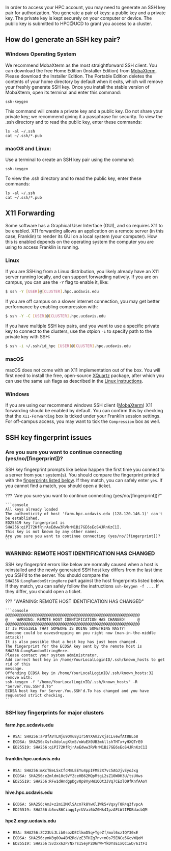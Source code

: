 In order to access your HPC account, you may need to generate an SSH key pair for authorization. You generate a pair of
keys: a public key and a private key. The private key is kept securely on your computer or device. The public key is
submitted to HPC@UCD to grant you access to a cluster.

## How do I generate an SSH key pair?

### Windows Operating System

We recommend MobaXterm as the most straightforward SSH client. You can download the free Home Edition (Installer
Edition) from [MobaXterm](https://mobaxterm.mobatek.net/). Please download the Installer Edition. The Portable Edition
deletes the contents of your home directory by default when it exits, which will remove your freshly generate SSH key.
Once you install the stable version of MobaXterm, open its terminal and enter this command:

`ssh-keygen`

This command will create a private key and a public key. Do not share your private key; we recommend giving it a
passphrase for security. To view the .ssh directory and to read the public key, enter these commands:

```
ls -al ~/.ssh
cat ~/.ssh/*.pub
```

### macOS and Linux:

Use a terminal to create an SSH key pair using the command:

`ssh-keygen`

To view the .ssh directory and to read the public key, enter these commands:

```
ls -al ~/.ssh
cat ~/.ssh/*.pub
```

## X11 Forwarding

Some software has a Graphical User Interface (GUI), and so requires X11 to be enabled. X11 forwarding allows an
application on a remote server (in this case, Franklin) to render its GUI on a local system (your computer). How this is
enabled depends on the operating system the computer you are using to access Franklin is running.

### Linux

If you are SSHing from a Linux distribution, you likely already have an X11 server running locally, and can support
forwarding natively. If you are on campus, you can use the `-Y` flag to enable it, like:

```bash
$ ssh -Y [USER]@[CLUSTER].hpc.ucdavis.edu
```

If you are off campus on a slower internet connection, you may get better performance by enabling compression with:

```bash
$ ssh -Y -C [USER]@[CLUSTER].hpc.ucdavis.edu
```

If you have multiple SSH key pairs, and you want to use a specific private key to connect to the clusters, use the
otpion `-i` to specify path to the private key with SSH:

```bash
$ ssh -i ~/.ssh/id_hpc [USER]@[CLUSTER].hpc.ucdavis.edu
```

### macOS

macOS does not come with an X11 implementation out of the box. You will first need to install the free, open-source
[XQuartz](https://www.xquartz.org/) package, after which you can use the same `ssh` flags as described in the
[Linux instructions](access.md#linux).

### Windows

If you are using our recommend windows SSH client ([MobaXterm](access.md#windows-operating-system)) X11 forwarding
should be enabled by default. You can confirm this by checking that the `X11-Forwarding` box is ticked under your
Franklin session settings. For off-campus access, you may want to tick the `Compression` box as well.

## SSH key fingerprint issues

### Are you sure you want to continue connecting (yes/no/[fingerprint])?

SSH key fingerprint prompts like below happen the first time you connect to a server from your system(s). You should
compare the fingerprint printed with the [fingerprints listed below](#ssh-key-fingerprints-for-major-clusters). If they
match, you can safely enter `yes`. If you cannot find a match, you should open a ticket.

??? "Are you sure you want to continue connecting (yes/no/[fingerprint])?"

    ```console
    All keys already loaded
    The authenticity of host 'farm.hpc.ucdavis.edu (128.120.146.1)' can't be established.
    ED25519 key fingerprint is SHA256:qiPI72KfRjrAeEdww3RVkrM1Bi7GE6sEoS4JRnKzC1I.
    This key is not known by any other names.
    Are you sure you want to continue connecting (yes/no/[fingerprint])?
    ```

### WARNING: REMOTE HOST IDENTIFICATION HAS CHANGED

SSH key fingerprint errors like below are normally caused when a host is reinstalled and the newly generated SSH host
key differs from the last time you SSH'd to the server. You should compare the `SHA256:LongRandomStringHere` part
against the host fingerprints listed below. If they match, you can safely follow the instructions `ssh-keygen -f ...`.
If they differ, you should open a ticket.

??? "WARNING: REMOTE HOST IDENTIFICATION HAS CHANGED"

    ```console
    @@@@@@@@@@@@@@@@@@@@@@@@@@@@@@@@@@@@@@@@@@@@@@@@@@@@@@@@@@@
    @    WARNING: REMOTE HOST IDENTIFICATION HAS CHANGED!     @
    @@@@@@@@@@@@@@@@@@@@@@@@@@@@@@@@@@@@@@@@@@@@@@@@@@@@@@@@@@@
    IT IS POSSIBLE THAT SOMEONE IS DOING SOMETHING NASTY!
    Someone could be eavesdropping on you right now (man-in-the-middle attack)!
    It is also possible that a host key has just been changed.
    The fingerprint for the ECDSA key sent by the remote host is
    SHA256:LongRandomStringHere.
    Please contact your system administrator.
    Add correct host key in /home/YourLocalLoginID/.ssh/known_hosts to get rid of this
    message.
    Offending ECDSA key in /home/YourLocalLoginID/.ssh/known_hosts:32
    remove with:
    ssh-keygen -f "/home/YourLocalLoginID/.ssh/known_hosts" -R "Server.You.SSH'd.To"
    ECDSA host key for Server.You.SSH'd.To has changed and you have requested strict checking.
    ```

### SSH key fingerprints for major clusters

#### farm.hpc.ucdavis.edu

-   `RSA: SHA256:aPUfAVTLNju9Omu8yIr5NYXAmZVKjsCLvewfAt8BLo8 `
-   `ECDSA: SHA256:XsfxXdolugXtm5/nWuEX0UB3mkllshTHTx+yHXQTrE0 `
-   `ED25519: SHA256:qiPI72KfRjrAeEdww3RVkrM1Bi7GE6sEoS4JRnKzC1I `

#### franklin.hpc.ucdavis.edu

-   `RSA: SHA256:mXcTBeL5xCfcMmLEEYu4ppIFM82X7vc5AGJjvEyoJxg`
-   `ECDSA: SHA256:e2mldm10c9VYZceHB62MQpMtgL2sZ10W0H3U/tsUHws`
-   `ED25519: SHA256:RFw1dHndgpDgv0p8VyHW1QQt3JVq7CEzlQ9fKnfAAoY`

#### hive.hpc.ucdavis.edu

-   `ECDSA: SHA256:AmJ+z2miIMXlSAcm7k8YwKlIWk5+VqxyT0R4q3fvpcA`
-   `ED25519: SHA256:b5nv86Ciaqg1yrUVai6bZ0Hk4IpzAFLWtIPDBdacbQM`

#### hpc2.engr.ucdavis.edu

-   `RSA: SHA256:ZC23UiJLib0sozDEClkmD5q+TgeZf/mol6xzIQY30xE`
-   `ECDSA: SHA256:ymN3g0Ow4BM2Rd/zE3THZg7nv+mOs75ENCe5GcvWQoM`
-   `ED25519: SHA256:Svzxx62P/NxrsISeyPZ06nW+YkDYsE1xQc1wD/61tFI`
